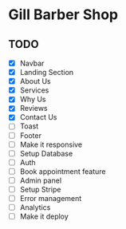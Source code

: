 # Gill Barber Shop

## TODO

- [X] Navbar
- [X] Landing Section
- [X] About Us
- [X] Services
- [X] Why Us
- [X] Reviews
- [X] Contact Us
- [ ] Toast
- [ ] Footer
- [ ] Make it responsive
- [ ] Setup Database
- [ ] Auth
- [ ] Book appointment feature
- [ ] Admin panel
- [ ] Setup Stripe
- [ ] Error management
- [ ] Analytics
- [ ] Make it deploy
